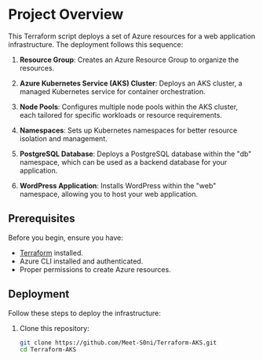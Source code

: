 # Project Overview

This Terraform script deploys a set of Azure resources for a web application infrastructure. The deployment follows this sequence:

1. **Resource Group**: Creates an Azure Resource Group to organize the resources.

2. **Azure Kubernetes Service (AKS) Cluster**: Deploys an AKS cluster, a managed Kubernetes service for container orchestration.

3. **Node Pools**: Configures multiple node pools within the AKS cluster, each tailored for specific workloads or resource requirements.

4. **Namespaces**: Sets up Kubernetes namespaces for better resource isolation and management.

5. **PostgreSQL Database**: Deploys a PostgreSQL database within the "db" namespace, which can be used as a backend database for your application.

6. **WordPress Application**: Installs WordPress within the "web" namespace, allowing you to host your web application.

## Prerequisites

Before you begin, ensure you have:

- [Terraform](https://www.terraform.io/downloads.html) installed.
- Azure CLI installed and authenticated.
- Proper permissions to create Azure resources.

## Deployment

Follow these steps to deploy the infrastructure:

1. Clone this repository:

   ```bash
   git clone https://github.com/Meet-S0ni/Terraform-AKS.git
   cd Terraform-AKS
